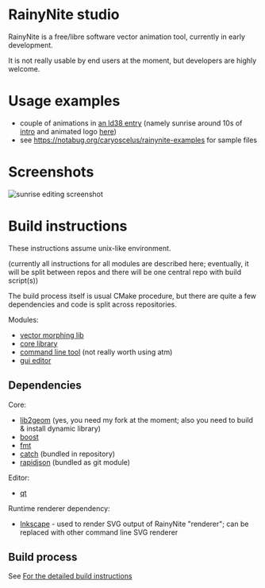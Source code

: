 RainyNite studio
================

RainyNite is a free/libre software vector animation tool, currently in early
development.

It is not really usable by end users at the moment, but developers are highly
welcome.

Usage examples
==============

- couple of animations in [an ld38 entry][ld38] (namely sunrise around 10s of
  [intro][ld38_intro] and animated logo [here][ld38_logo])
- see <https://notabug.org/caryoscelus/rainynite-examples> for sample files

Screenshots
===========

![sunrise editing screenshot](https://caryoscelus.github.io/images/screenshots/2017.04.30-sunrise.png)

[ld38]: https://ldjam.com/events/ludum-dare/38/power-department
[ld38_intro]: https://media.githubusercontent.com/media/spirulence/power-department-ld38/e4e0915cd6fe2f2f2bc9510c637ffaba8c55ee4d/assets/video/intro-720p.webm
[ld38_logo]: https://media.githubusercontent.com/media/spirulence/power-department-ld38/e4e0915cd6fe2f2f2bc9510c637ffaba8c55ee4d/assets/video/03_warning.webm

Build instructions
==================

These instructions assume unix-like environment.

(currently all instructions for all modules are described here; eventually,
it will be split between repos and there will be one central repo with
build script(s))

The build process itself is usual CMake procedure, but there are quite a few dependencies and code is split across repositories.

Modules:

- [vector morphing lib](https://notabug.org/caryoscelus/rainy-morph)
- [core library](https://notabug.org/caryoscelus/rainynite-core)
- [command line tool](https://notabug.org/caryoscelus/rainynite-tool) (not really worth using atm)
- [gui editor](https://notabug.org/caryoscelus/rainynite-studio)

Dependencies
------------

Core:

- [lib2geom](https://github.com/caryoscelus/lib2geom) (yes, you need my fork at the moment; also you need to build & install dynamic library)
- [boost](http://www.boost.org/)
- [fmt](https://github.com/fmtlib/fmt)
- [catch](https://github.com/philsquared/Catch) (bundled in repository)
- [rapidjson](https://github.com/miloyip/rapidjson) (bundled as git module)

Editor:

- [qt](https://www.qt.io/)

Runtime renderer dependency:

- [Inkscape](https://inkscape.org/) - used to render SVG output of RainyNite "renderer"; can be replaced with other command line SVG renderer

Build process
-------------

See [For the detailed build instructions](BUILD.md)
